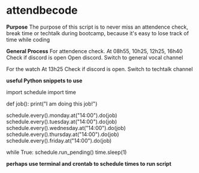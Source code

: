 # attendbecode

**Purpose**
The purpose of this script is to never miss an attendence check, break time or techtalk during bootcamp, because it's easy to lose track of time while coding

**General Process**
For attendence check.
At 08h55, 10h25, 12h25, 16h40
Check if discord is open
Open discord.
Switch to general vocal channel

For the watch
At 13h25
Check if discord is open.
Switch to techtalk channel


**useful Python snippets to use**

import schedule
import time

def job():
    print("I am doing this job!")

schedule.every().monday.at("14:00").do(job)
schedule.every().tuesday.at("14:00").do(job)
schedule.every().wednesday.at("14:00").do(job)
schedule.every().thursday.at("14:00").do(job)
schedule.every().friday.at("14:00").do(job)

while True:
    schedule.run_pending()
    time.sleep(1)

**perhaps use terminal and crontab to schedule times to run script**
